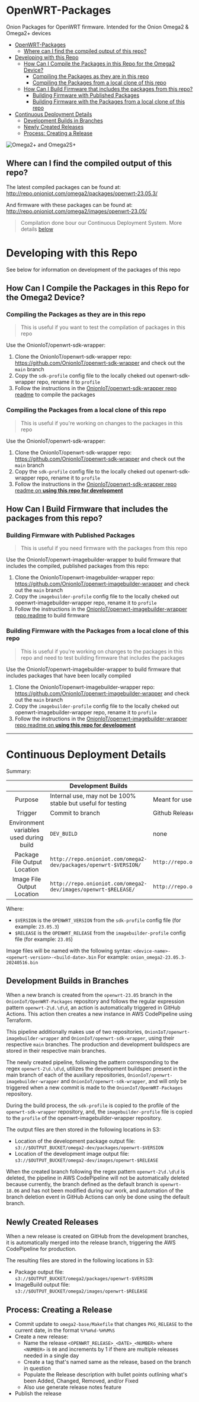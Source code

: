 # OpenWRT-Packages

Onion Packages for OpenWRT firmware. Intended for the Onion Omega2 & Omega2+ devices

- [OpenWRT-Packages](#openwrt-packages)
  * [Where can I find the compiled output of this repo?](#where-can-i-find-the-compiled-output-of-this-repo)
- [Developing with this Repo](#developing-with-this-repo)
  * [How Can I Compile the Packages in this Repo for the Omega2 Device?](#how-can-i-compile-the-packages-in-this-repo-for-the-omega2-device)
    + [Compiling the Packages as they are in this repo](#compiling-the-packages-as-they-are-in-this-repo)
    + [Compiling the Packages from a local clone of this repo](#compiling-the-packages-from-a-local-clone-of-this-repo)
  * [How Can I Build Firmware that includes the packages from this repo?](#how-can-i-build-firmware-that-includes-the-packages-from-this-repo)
    + [Building Firmware with Published Packages](#building-firmware-with-published-packages)
    + [Building Firmware with the Packages from a local clone of this repo](#building-firmware-with-the-packages-from-a-local-clone-of-this-repo)
- [Continuous Deployment Details](#continuous-deployment-details)
  * [Development Builds in Branches](#development-builds-in-branches)
  * [Newly Created Releases](#newly-created-releases)
  * [Process: Creating a Release](#process-creating-a-release)

![Omega2+ and Omega2S+](https://github.com/OnionIoT/source/raw/openwrt-18.06/omega2-family.png)

## Where can I find the compiled output of this repo?

The latest compiled packages can be found at: http://repo.onioniot.com/omega2/packages/openwrt-23.05.3/

And firmware with these packages can be found at: http://repo.onioniot.com/omega2/images/openwrt-23.05/

> Compilation done bour our Continuous Deployment System. More details [below](#continuous-deployment-details)


# Developing with this Repo

See below for information on development of the packages of this repo

## How Can I Compile the Packages in this Repo for the Omega2 Device?

### Compiling the Packages as they are in this repo

> This is useful if you want to test the compilation of packages in this repo

Use the OnionIoT/openwrt-sdk-wrapper:

1. Clone the OnionIoT/openwrt-sdk-wrapper repo: https://github.com/OnionIoT/openwrt-sdk-wrapper and check out the `main` branch
1. Copy the `sdk-profile` config file to the locally cheked out openwrt-sdk-wrapper repo, rename it to `profile`
1. Follow the instructions in the [OnionIoT/openwrt-sdk-wrapper repo readme](https://github.com/OnionIoT/openwrt-sdk-wrapper/tree/main?tab=readme-ov-file#how-to-use-this-repo) to compile the packages

### Compiling the Packages from a local clone of this repo

> This is useful if you're working on changes to the packages in this repo

Use the OnionIoT/openwrt-sdk-wrapper:

1. Clone the OnionIoT/openwrt-sdk-wrapper repo: https://github.com/OnionIoT/openwrt-sdk-wrapper and check out the `main` branch
1. Copy the `sdk-profile` config file to the locally cheked out openwrt-sdk-wrapper repo, rename it to `profile`
1. Follow the instructions in the [OnionIoT/openwrt-sdk-wrapper repo readme on **using this repo for development**](https://github.com/OnionIoT/openwrt-sdk-wrapper/tree/main?tab=readme-ov-file#how-to-use-this-repo)

## How Can I Build Firmware that includes the packages from this repo?

### Building Firmware with Published Packages

> This is useful if you need firmware with the packages from this repo

Use the OnionIoT/openwrt-imagebuilder-wrapper to build firmware that includes the compiled, published packages from this repo:

1. Clone the OnionIoT/openwrt-imagebuilder-wrapper repo: https://github.com/OnionIoT/openwrt-imagebuilder-wrapper and check out the `main` branch
1. Copy the `imagebuilder-profile` config file to the locally cheked out openwrt-imagebuilder-wrapper repo, rename it to `profile`
1. Follow the instructions in the [OnionIoT/openwrt-imagebuilder-wrapper repo readme](https://github.com/OnionIoT/openwrt-sdk-wrapper/tree/main?tab=readme-ov-file#how-to-use-this-repo) to build firmware

### Building Firmware with the Packages from a local clone of this repo

> This is useful if you're working on changes to the packages in this repo and need to test building firmware that includes the packages

Use the OnionIoT/openwrt-imagebuilder-wrapper to build firmware that includes packages that have been locally compiled

1. Clone the OnionIoT/openwrt-imagebuilder-wrapper repo: https://github.com/OnionIoT/openwrt-imagebuilder-wrapper and check out the `main` branch
1. Copy the `imagebuilder-profile` config file to the locally cheked out openwrt-imagebuilder-wrapper repo, rename it to `profile`
1. Follow the instructions in the [OnionIoT/openwrt-imagebuilder-wrapper repo readme on **using this repo for development**](https://github.com/OnionIoT/openwrt-imagebuilder-wrapper/tree/main?tab=readme-ov-file#using-this-repo-for-development)



---

# Continuous Deployment Details

Summary:

|                                         | Development Builds                                               | Release Builds                                               |
|:---------------------------------------:|------------------------------------------------------------------|--------------------------------------------------------------|
| Purpose                                 | Internal use, may not be 100% stable but useful for testing      | Meant for use by general users                               |
| Trigger                                 | Commit to branch                                                 | Github Release created from branch                           |
| Environment variables used during build | `DEV_BUILD`                                                      | none                                                         |
| Package File Output Location            | `http://repo.onioniot.com/omega2-dev/packages/openwrt-$VERSION/` | `http://repo.onioniot.com/omega2/packages/openwrt-$VERSION/` |
| Image File Output Location             | `http://repo.onioniot.com/omega2-dev/images/openwrt-$RELEASE/`   | `http://repo.onioniot.com/omega2/images/openwrt-$RELEASE/`   |

Where:
* `$VERSION` is the `OPENWRT_VERSION` from the `sdk-profile` config file (for example: `23.05.3`)
* `$RELEASE` is the `OPENWRT_RELEASE` from the `imagebuilder-profile` config file (for example: `23.05`)

Image files will be named with the following syntax: `<device-name>-<openwrt-version>-<build-date>.bin`
For example: `onion_omega2-23.05.3-20240516.bin`

## Development Builds in Branches

When a new branch is created from the `openwrt-23.05` branch in the `OnionIoT/OpenWRT-Packages` repository and follows the regular expression pattern `openwrt-2\d.\d\d`, an action is automatically triggered in GitHub Actions. This action then creates a new instance in AWS CodePipeline using Terraform.

This pipeline additionally makes use of two repositories, `OnionIoT/openwrt-imagebuilder-wrapper` and `OnionIoT/openwrt-sdk-wrapper`, using their respective `main` branches. The production and development buildspecs are stored in their respective main branches.

The newly created pipeline, following the pattern corresponding to the regex `openwrt-2\d.\d\d`, utilizes the development buildspec present in the main branch of each of the auxiliary repositories, `OnionIoT/openwrt-imagebuilder-wrapper` and `OnionIoT/openwrt-sdk-wrapper`, and will only be triggered when a new commit is made to the `OnionIoT/OpenWRT-Packages` repository.

During the build process, the `sdk-profile` is copied to the profile of the `openwrt-sdk-wrapper` repository, and, the `imagebuilder-profile` file is copied to the `profile` of the openwrt-imagebuilder-wrapper repository.

The output files are then stored in the following locations in S3:
- Location of the development package output file: `s3://$OUTPUT_BUCKET/omega2-dev/packages/openwrt-$VERSION`
- Location of the development image output file: `s3://$OUTPUT_BUCKET/omega2-dev/images/openwrt-$RELEASE`

When the created branch following the regex pattern `openwrt-2\d.\d\d` is deleted, the pipeline in AWS CodePipeline will not be automatically deleted because currently, the branch defined as the default branch is `openwrt-18.06` and has not been modified during our work, and automation of the branch deletion event in GitHub Actions can only be done using the default branch.

## Newly Created Releases

When a new release is created on GitHub from the development branches, it is automatically merged into the release branch, triggering the AWS CodePipeline for production. 

The resulting files are stored in the following locations in S3:
- Package output file: `s3://$OUTPUT_BUCKET/omega2/packages/openwrt-$VERSION`
- ImageBuild output file: `s3://$OUTPUT_BUCKET/omega2/images/openwrt-$RELEASE`

## Process: Creating a Release

* Commit update to `omega2-base/Makefile` that changes `PKG_RELEASE` to the current date, in the format `%Y%m%d-%H%M%S`
* Create a new release:
  * Name the release `<OPENWRT_RELEASE>_<DATE>_<NUMBER>` where `<NUMBER>` is `00` and increments by 1 if there are multiple releases needed in a single day
  * Create a tag that's named same as the release, based on the branch in question
  * Populate the Release description with bullet points outlining what's been Added, Changed, Removed, and/or Fixed
  * Also use generate release notes feature
* Publish the release
